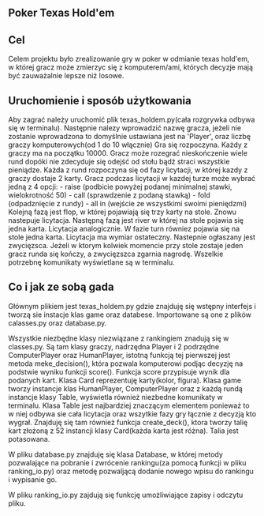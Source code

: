 ## Poker Texas Hold'em

## Cel

Celem projektu było zrealizowanie gry w poker w odmianie texas hold'em, w której gracz może zmierzyc się z komputerem/ami, których decyzje mają być zauważalnie lepsze niż losowe.

## Uruchomienie i sposób użytkowania

Aby zagrać należy uruchomić plik texas_holdem.py(cała rozgrywka odbywa się w terminalu).
Następnie nalezy wprowadzić nazwę gracza, jeżeli nie zostanie wprowadzona to domyślnie ustawiana jest na 'Player', oraz liczbę graczy komputerowych(od 1 do 10 włącznie)
Gra się rozpoczyna.
Każdy z graczy ma na początku 10000.
Gracz może rozegrać nieskończenie wiele rund dopóki nie zdecyduje się odejść od stołu bądź straci wszystkie pieniądze.
Każda z rund rozpoczyna się od fazy licytacji, w której kazdy z graczy dostaje 2 karty.
Gracz podczas licytacji w kazdej turze może wybrać jedną z 4 opcji:
    - raise (podbicie powyżej podanej minimalnej stawki, wielokrotność 50)
    - call (sprawdzenie z podaną stawką)
    - fold (odpadznięcie z rundy)
    - all in (wejście ze wszystkimi swoimi pieniędzmi)
Kolejną fazą jest flop, w której pojawiają się trzy karty na stole. Znowu nastepuje licytacja.
Następną fazą jest river w której na stole pojawia się jedna karta. Licytacja analogicznie.
W fazie turn równiez pojawia się na stole jedna karta. Licytacja ma wymiar ostateczny.
Nastepnie ogłaszany jest zwycięzsca.
Jeżeli w ktorym kolwiek momencie przy stole zostaje jeden gracz runda się kończy, a zwycięzszca zgarnia nagrodę.
Wszelkie potrzebnę komunikaty wyświetlane są w terminalu.

## Co i jak ze sobą gada

Głównym plikiem jest texas_holdem.py gdzie znajduję się wstępny interfejs i tworzą sie instacje klas game oraz databese. Importowane są one z plików calasses.py oraz database.py.

Wszystkie niezbędne klasy niezwiązane z rankingiem znadują się w classes.py. Są tam klasy graczy, nadrzędna Player i 2 podrzędne ComputerPlayer oraz HumanPlayer, istotną funkcją tej pierwszej jest metoda meke_decision(), która pozwala komputerowi podjąc decyzję na podstwie wyniku funkcji score(). Funkcja score przypisuje wynik dla podanych kart. Klasa Card reprezentuję karty(kolor, figura). Klasa game tworzy instancje klas HumanPlayer, ComputerPlayer oraz z każdą rundą instancje klasy Table, wyświetla również niezbedne komunikaty w terminalu. Klasa Table jest najbardziej znaczącym elementem ponieważ to w niej odbywa sie cała licytacja oraz wszytkie fazy gry łącznie z decyzją kto wygrał. Znajduję się tam również funkcja create_deck(), ktora tworzy talię kart złożoną z 52 instancji klasy Card(każda karta jest różna). Talia jest potasowana.

W pliku database.py znajduję się klasa Database, w której metody pozwalające na pobranie i zwrócenie rankingu(za pomocą funkcji w pliku ranking_io.py) oraz metodę pozwaljącą dodanie nowego wpisu do rankingu i wypisanie go.

W pliku ranking_io.py zajdują się funkcję umożliwiające zapisy i odczytu pliku.